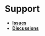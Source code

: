 # Support

- [**Issues**](https://github.com/Malix-Labs/GitHub-Action_Permanent-Interaction-Limits/issues)
- [**Discussions**](https://github.com/Malix-Labs/GitHub-Action_Permanent-Interaction-Limits/discussions)
